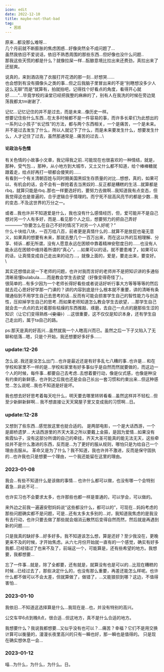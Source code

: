```yaml
---
icon: edit
date: 2022-12-10
title: maybe-not-that-bad
tag:
  - 困惑
---
```


原来...都没那么难呀...\
几个月前就不断膨胀的焦虑困惑...好像突然全不成问题了...\
虽然我依旧不爱说话，依旧不熟悉周围的那些东西...但好像也没什么问题..\
那我这些天慌的都是什么？就像拉屎一样...酝酿意境比拉出来还费劲，真拉出来了还挺爽。

说真的，来到酒店拖了衣服打开花洒的那一刻...好想哭......\
也会想到有没有摄像头之类的事...但之后我脑子里冒出来的不是“别瞎想没多少人这么无聊”而是“就算有，拍就拍吧，记得找个好看点的角度，看得开心就好.......”...毕竟学校的澡堂已经把我整的麻麻的了，别有人在我洗的时候在旁边晃荡我都太tm谢谢了.

记忆...记忆记住的并不是过去，而是未来...像历史一样。\
想要记住些什么东西...在太多时候都不是一件容易的事，而许多长辈们为此想出的一系列让小孩子“长记性”的方法，都与两个东西相关，一个是痛苦，一个是未来。\
并不是过去发生了什么，所以人就记下了什么，而是未来要发生什么，想要发生什么，人才记住了过去，虽然那通常是...痛苦的过去...\

#### 论政治与色情

有关色情的小故事小文章，我记得我之前..可能现在也很喜欢的一种情结，就是，那种，受气包..，那种，从小地方到大城市，又土又什么都不知道，给个棒棒糖就跟着走，给点好再打一顿都会傻笑的......\
有看到一个有关清朝百姓与同时期美国黑奴生存质量的对比...想想，真的，如果可以、有机会的话，会不会有一群抢着去当黑奴的...反正都是糟糕的生活...就算都是rbq，就算只能是rbq..那也一样要选好的，要努力去做啊...我知道我有点变态，但我觉得这也是普遍的，合乎逻辑合乎情理的。而宁死不屈高风亮节的都是少数...我的变态..不及这世界的万分之一。

或者...我也许并不知道爱是什么，我也没有什么感情经历，但，爱可能并不是自己想对另一个人有多好，而是...看见那个人之后，想要努力的把自己弄好————“你要怎么在自己不好的情况下对另一个人好呢？”\
什么十块给八块，一百万给八百，前者更是真情什么的...就算不是放屁也毫无意义，如果真的想要有未来，那就去整几个一百万出来，而在这以外的互相理解、分享、倾诉...都无所谓，没有人愿意永远在困顿中靠着精神安慰度日的......也没有人能永远在困顿中维持着所谓的“真心”，...如果可以的话，就不要患难了，如果可以的话，让真情变成自己走出来的动力...，就像上面的，爱是，要走出来，要变好。\

其实还想借此说一下老师的问题，也许对我而言好的老师并不是把知识讲的多通俗清晰易懂bulabula......而是教会学生去欲望（好像变得奇怪了）。\
很简单的...有多少因为一个老师长得好看些或者说话好听行事大方等等等等的然后就去花心思好好学那一门课的？讲的内容到底是什么根本就不重要，讲的清晰有条理通俗到不用学生自己去思考的话...反而有可能会损害学生自己的智性能力与创造性，压抑掉学生自己的思考..而如果老师知道怎么教会学生去欲望，...那学生自己就会去一点点的去对着那些枯燥的东西推敲、琢磨，去自己一点点的磨那些生涩的知识（让它们变得熟练~~（变湿）~~）...这很重要，这不仅仅是知识本身，还有学生自己走出的，属于ta自己的路。

ps:那天是真的好高兴...虽然就我一个人瞎高兴而已。虽然之后一下子又陷入了无聊和低落...嗯，只是个开始，我还想要好多好多......

### update:12-26

怎么说..我还是没怎么出门...也许是最近还是有好多乱七八糟的事..也许是...
和在学校和家里不一样的是...学校和家里有好多事似乎是自然而然就要做的，而这边一个人的时候，每件事...都要自己去考虑..去想着要行动，像是仪式感，也像是种没有约束的新鲜感，也许到之后我也还是会自己长出一套习惯和约束出来...但这种感觉...怎么说呢...我也不知道是好是坏。

我也想去好好思考着每天吃什么，明天要去哪里转转看看...虽然这样并不轻松...但至少新鲜新鲜啊...
我不想直接让天天窝屋子里又变成我的习惯啊...日。

### update:12-28

又想到了些东西...感觉放这里也挺合适的。
是两部电影，一个是大话西游，一个是廊桥遗梦...
大话西游里的齐天大圣之所以要戴上金箍，是因为爱情...如果没有紫霞仙子，没有这部分所谓的自己的牵挂，齐天大圣可能真的能无法无天，这些牵挂并不是什么激进的东西，反而是...为了更好的服从规则，哪怕只是为给自己一个理由去服从。
革命又是为了什么？我不知道，我也许并不激进，反而是保守固执的...也许我也只是想要一个理由，一个我还能留在这里的理由。

### 2023-01-08

我会...有些不知道什么是该做的事情...
也许什么都可以做，也没有哪一个会特别着急...非此不可...

也许实习也不会要求太多，也许那些也都一样是普通的，可以学会，可以做的。

来外边之前我一遍遍安慰妈妈说“这些都没什么，都可以的”，可现在...妈妈考虑的那些问题确实都不是问题，可是...还有太多太多别的...对，我知道我焦虑的是我没有去行动，也许只要去做了那些就会烟消云散然后变得自然而然，然后就是再遇到新的问题......

只是我真的缺好多...好多好多。我不知道该怎么想，算是还好？至少我没在，更晚更来不及的时候，才开始焦虑。从六七月份开始就一直有的一个感觉，确实有好多我都..已经错过了也来不及了，前端这一个，可能算是，还有些希望的地方。我想要，我都想要...

忘了一件事...就是，除了全都要，还有就是，就算没有也是可以的...比现在糟糕的时候...已经过去了，那些决定什么的，也没有那么重要，再差还能怎么样呢。也许什么都不做可以不会太差，但就算做了，做错了，...又能狼狈到哪？这边，不值得害怕...

### 2023-01-10

我依旧...不知道这选择算是什么...我现在是...也，并没有特别的高兴。

公交车早6点到晚8点，很合适...但这地方，真不是什么合适的地方。

我想要什么？我说我都想要...又似乎没有也可以？...痛苦？幸福？它们不是用交换计算可以衡量的，漫漫长夜里高兴的只有一瞬也好，那一瞬也是值得的。
只是现在确实想休息一会...

### 2023-01-12

喵...为什么，为什么，为什么。日。
